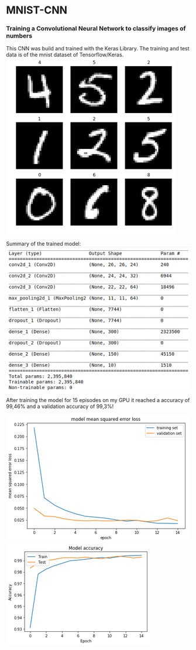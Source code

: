 # MNIST-CNN
[image1]: ./Imgs/loss.png 
[image2]: ./Imgs/acc.png 
[image3]: ./Imgs/CNN.png
[image4]: ./Imgs/numbers.png

### Training a Convolutional Neural Network to classify images of numbers
This CNN was build and trained with the Keras Library. The training and test data is of the mnist dataset of Tensorflow/Keras.
![alt text][image4]




Summary of the trained model:
![alt text][image3]

After training the model for 15 episodes on my GPU it reached a accuracy of 99,46% and a validation accuracy of 99,3%!

![alt text][image1]
![alt text][image2]
